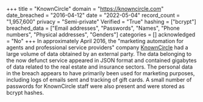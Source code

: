 +++
title = "KnownCircle"
domain = "https://knowncircle.com"
date_breached = "2016-04-12"
date = "2022-05-04"
record_count = "1,957,600"
privacy = "Semi-private"
Verified = "True"
hashing = ["bcrypt"]
breached_data = ["Email addresses", "Passwords", "Names", "Phone numbers", "Physical addresses", "Genders"]
categories = []
acknowledged = "No"
+++
In approximately April 2016, the &quot;marketing automation for agents and professional service providers&quot; company <a href="https://web.archive.org/web/20171020171534/https://knowncircle.com/" target="_blank" rel="noopener">KnownCircle</a> had a large volume of data obtained by an external party. The data belonging to the now defunct service appeared in JSON format and contained gigabytes of data related to the real estate and insurance sectors. The personal data in the breach appears to have primarily been used for marketing purposes, including logs of emails sent and tracking of gift cards. A small number of passwords for KnownCircle staff were also present and were stored as bcrypt hashes.

